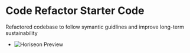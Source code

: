 # Code Refactor Starter Code

Refactored codebase to follow symantic guidlines and improve long-term sustainability

- ![Horiseon Preview](https://github.com/DavidebCurtis/challenge-1/blob/main/Develop/assets/images/horiseon-website.png)
